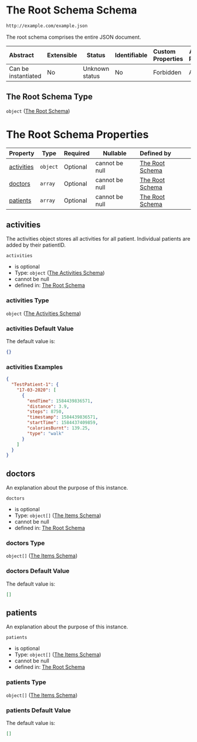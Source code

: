 # The Root Schema Schema

```txt
http://example.com/example.json
```

The root schema comprises the entire JSON document.


| Abstract            | Extensible | Status         | Identifiable | Custom Properties | Additional Properties | Access Restrictions | Defined In                                                                      |
| :------------------ | ---------- | -------------- | ------------ | :---------------- | --------------------- | ------------------- | ------------------------------------------------------------------------------- |
| Can be instantiated | No         | Unknown status | No           | Forbidden         | Allowed               | none                | [firebase_final.schema.json](firebase_final.schema.json "open original schema") |

## The Root Schema Type

`object` ([The Root Schema](firebase_final.md))

# The Root Schema Properties

| Property                  | Type     | Required | Nullable       | Defined by                                                                                                              |
| :------------------------ | -------- | -------- | -------------- | :---------------------------------------------------------------------------------------------------------------------- |
| [activities](#activities) | `object` | Optional | cannot be null | [The Root Schema](firebase_final-properties-the-activities-schema.md "\#/properties/activities#/properties/activities") |
| [doctors](#doctors)       | `array`  | Optional | cannot be null | [The Root Schema](firebase_final-properties-the-doctors-schema.md "\#/properties/doctors#/properties/doctors")          |
| [patients](#patients)     | `array`  | Optional | cannot be null | [The Root Schema](firebase_final-properties-the-patients-schema.md "\#/properties/patients#/properties/patients")       |

## activities

The activities object stores all activities for all patient. Individual patients are added by their patientID.


`activities`

-   is optional
-   Type: `object` ([The Activities Schema](firebase_final-properties-the-activities-schema.md))
-   cannot be null
-   defined in: [The Root Schema](firebase_final-properties-the-activities-schema.md "\#/properties/activities#/properties/activities")

### activities Type

`object` ([The Activities Schema](firebase_final-properties-the-activities-schema.md))

### activities Default Value

The default value is:

```json
{}
```

### activities Examples

```json
{
  "TestPatient-1": {
    "17-03-2020": [
      {
        "endTime": 1584439836571,
        "distance": 3.9,
        "steps": 8750,
        "timestamp": 1584439836571,
        "startTime": 1584437409859,
        "caloriesBurnt": 139.25,
        "type": "walk"
      }
    ]
  }
}
```

## doctors

An explanation about the purpose of this instance.


`doctors`

-   is optional
-   Type: `object[]` ([The Items Schema](firebase_final-properties-the-doctors-schema-the-items-schema.md))
-   cannot be null
-   defined in: [The Root Schema](firebase_final-properties-the-doctors-schema.md "\#/properties/doctors#/properties/doctors")

### doctors Type

`object[]` ([The Items Schema](firebase_final-properties-the-doctors-schema-the-items-schema.md))

### doctors Default Value

The default value is:

```json
[]
```

## patients

An explanation about the purpose of this instance.


`patients`

-   is optional
-   Type: `object[]` ([The Items Schema](firebase_final-properties-the-patients-schema-the-items-schema.md))
-   cannot be null
-   defined in: [The Root Schema](firebase_final-properties-the-patients-schema.md "\#/properties/patients#/properties/patients")

### patients Type

`object[]` ([The Items Schema](firebase_final-properties-the-patients-schema-the-items-schema.md))

### patients Default Value

The default value is:

```json
[]
```
